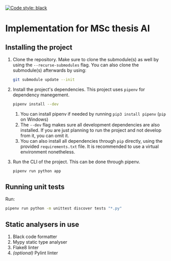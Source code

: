 [![Code style: black](https://img.shields.io/badge/code%20style-black-000000.svg)](https://github.com/psf/black)

# Implementation for MSc thesis AI

## Installing the project
1. Clone the repository. Make sure to clone the submodule(s) as well by using the `--recurse-submodules` flag. You can also clone the submodule(s) afterwards by using: 
    ```sh
    git submodule update --init
    ```

2. Install the project's dependencies. This project uses `pipenv` for dependency manegement.
    ```sh
    pipenv install --dev
    ```
    1. You can install pipenv if needed by running `pip3 install pipenv` (`pip` on Windows)
    1. The `--dev` flag makes sure all development dependencies are also installed. If you are just planning to run the project and not develop from it, you can omit it. 
    1. You can also install all dependencies through `pip` directly, using the provided `requirements.txt` file. It is recommended to use a virtual environment nonetheless.

3. Run the CLI of the project. This can be done through pipenv.
    ```sh
    pipenv run python app
    ```

## Running unit tests
Run: 
```sh
pipenv run python -m unittest discover tests "*.py"
```

## Static analysers in use
1. Black code formatter
2. Mypy static type analyser
3. Flake8 linter
4. _(optional)_ Pylint linter